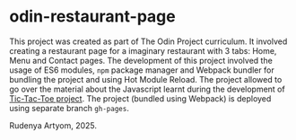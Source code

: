 # odin-restaurant-page

This project was created as part of The Odin Project curriculum. It involved creating a restaurant page for a imaginary restaurant with 3 tabs: Home, Menu and Contact pages. The development of this project involved the usage of ES6 modules, `npm` package manager and Webpack bundler for bundling the project and using Hot Module Reload. The project allowed to go over the material about the Javascript learnt during the development of [Tic-Tac-Toe project](https://github.com/bulkassi/odin-tic-tac-toe).
The project (bundled using Webpack) is deployed using separate branch `gh-pages`. 

Rudenya Artyom, 2025.
